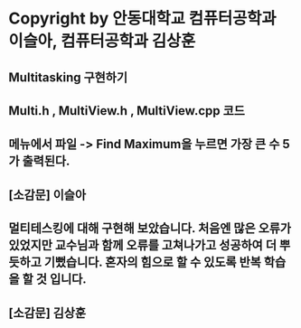 # Copyright by 안동대학교 컴퓨터공학과 이슬아, 컴퓨터공학과 김상훈
## Multitasking 구현하기
## Multi.h , MultiView.h , MultiView.cpp 코드
## 메뉴에서 파일 -> Find Maximum을 누르면 가장 큰 수 5가 출력된다.

## [소감문] 이슬아
## 멀티테스킹에 대해 구현해 보았습니다. 처음엔 많은 오류가 있었지만 교수님과 함께 오류를 고쳐나가고 성공하여 더 뿌듯하고 기뻤습니다. 혼자의 힘으로 할 수 있도록 반복 학습을 할 것 입니다.

## [소감문] 김상훈
##
